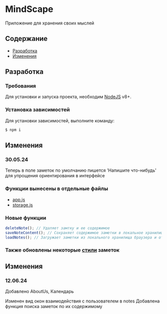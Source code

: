 # MindScape

Приложение для хранения своих мыслей

## Содержание

- [Разработка](#разработка)
- [Изменения](#изменения)

## Разработка

### Требования

Для установки и запуска проекта, необходим [NodeJS](https://nodejs.org/) v8+.

### Установка зависимостей

Для установки зависимостей, выполните команду:

```sh
$ npm i
```

## Изменения

### 30.05.24

Теперь в поле заметок по умолчанию пишется 'Напишите что-нибудь' для упрощения ориентирования в интерфейсе

### Функции вынесены в отдельные файлы

- [app.js](https://github.com/SspablosS/mindscape/blob/main/js/app.js)
- [storage.js](https://github.com/SspablosS/mindscape/blob/main/js/storage.js)

### Новые функции

```typescript
deleteNote(); // Удаляет замтку и ее содержимое
saveNoteContent(); // Cохраняет содержимое заметки в локальное хранилище браузера при изменении текста в текстовом поле заметки
loadNotes(); // Загружает заметки из локального хранилища браузера и отображает их на странице при загрузке
```

### Также обновлены некоторые [стили](https://github.com/SspablosS/mindscape/blob/main/css/notes.css) заметок

## Изменения

### 12.06.24

Добавлено AboutUs, Календарь

Изменен вид окон взаимодействия с пользователем в notes
Добавлена функция поиска заметок по их содержимому

